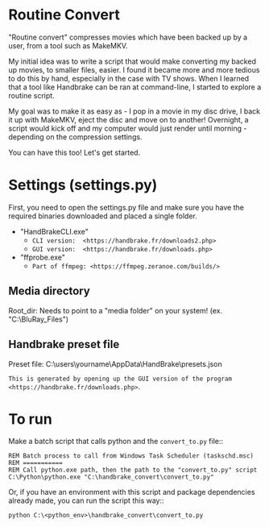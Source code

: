 Routine Convert
===========

"Routine convert" compresses movies which have been backed up by
a user, from a tool such as MakeMKV.

My initial idea was to write a script that would make converting my
backed up movies, to smaller files, easier.  I found it became more
and more tedious to do this by hand, especially in the case with
TV shows.  When I learned that a tool like Handbrake can be ran
at command-line, I started to explore a routine script.

My goal was to make it as easy as - I pop in a movie in my disc
drive, I back it up with MakeMKV, eject the disc and move on to
another!  Overnight, a script would kick off and my computer would
just render until morning - depending on the compression settings.

You can have this too!  Let's get started.


Settings (settings.py)
=========
First, you need to open the settings.py file and make sure
you have the required binaries downloaded and placed a single folder.

* "HandBrakeCLI.exe"
    * `CLI version:  <https://handbrake.fr/downloads2.php>`
    * `GUI version:  <https://handbrake.fr/downloads.php>`
* "ffprobe.exe"
    * `Part of ffmpeg: <https://ffmpeg.zeranoe.com/builds/>`

Media directory
-------------
Root_dir:           Needs to point to a "media folder" on your system!
                    (ex.  "C:\BluRay_Files")


Handbrake preset file
-------------
Preset file:        C:\users\yourname\AppData\HandBrake\presets.json

`This is generated by opening up the GUI version of the program <https://handbrake.fr/downloads.php>`.


To run
=========
Make a batch script that calls python and
the ``convert_to.py`` file::

    REM Batch process to call from Windows Task Scheduler (taskschd.msc)
    REM ===========
    REM Call python.exe path, then the path to the "convert_to.py" script
    C:\Python\python.exe "C:\handbrake_convert\convert_to.py"

Or, if you have an environment with this script and package
dependencies already made, you can run the script this way::

    python C:\<python_env>\handbrake_convert\convert_to.py
